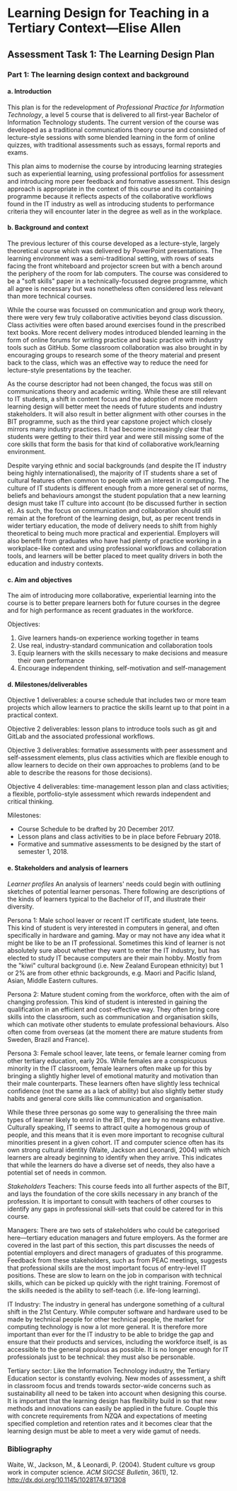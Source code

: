 # Learning Design for Teaching in a Tertiary Context—Elise Allen
## Assessment Task 1: The Learning Design Plan

### Part 1: The learning design context and background

#### a. Introduction
This plan is for the redevelopment of *Professional Practice for Information Technology*, a level 5 course that is delivered to all first-year Bachelor of Information Technology students. The current version of the course was developed as a traditional communications theory course and consisted of lecture-style sessions with some blended learning in the form of online quizzes, with traditional assessments such as essays, formal reports and exams.

This plan aims to modernise the course by introducing learning strategies such as experiential learning, using professional portfolios for assessment and introducing more peer feedback and formative assessment. This design approach is appropriate in the context of this course and its containing programme because it reflects aspects of the collaborative workflows found in the IT industry as well as introducing students to performance criteria they will encounter later in the degree as well as in the workplace.

#### b. Background and context
The previous lecturer of this course developed as a lecture-style, largely theoretical course which was delivered by PowerPoint presentations. The learning environment was a semi-traditional setting, with rows of seats facing the front whiteboard and projector screen but with a bench around the periphery of the room for lab computers. The course was considered to be a "soft skills" paper in a technically-focussed degree programme, which all agree is necessary but was nonetheless often considered less relevant than more technical courses.

While the course was focussed on communication and group work theory, there were very few truly collaborative activities beyond class discussion. Class activities were often based around exercises found in the prescribed text books. More recent delivery modes introduced blended learning in the form of online forums for writing practice and basic practice with industry tools such as GitHub. Some classroom collaboration was also brought in by encouraging groups to research some of the theory material and present back to the class, which was an effective way to reduce the need for lecture-style presentations by the teacher.

As the course descriptor had not been changed, the focus was still on communications theory and academic writing. While these are still relevant to IT students, a shift in content focus and the adoption of more modern learning design will better meet the needs of future students and industry stakeholders. It will also result in better alignment with other courses in the BIT programme, such as the third year capstone project which closely mirrors many industry practices. It had become increasingly clear that students were getting to their third year and were still missing some of the core skills that form the basis for that kind of collaborative work/learning environment.

Despite varying ethnic and social backgrounds (and despite the IT industry being highly internationalised), the majority of IT students share a set of cultural features often common to people with an interest in computing. The culture of IT students is different enough from a more general set of norms, beliefs and behaviours amongst the student population that a new learning design must take IT culture into account (to be discussed further in section e). As such, the focus on communication and collaboration should still remain at the forefront of the learning design, but, as per recent trends in wider tertiary education, the mode of delivery needs to shift from highly theoretical to being much more practical and experiential. Employers will also benefit from graduates who have had plenty of practice working in a workplace-like context and using professional workflows and collaboration tools, and learners will be better placed to meet quality drivers in both the education and industry contexts.

#### c. Aim and objectives
The aim of introducing more collaborative, experiential learning into the course is to better prepare learners both for future courses in the degree and for high performance as recent graduates in the workforce.

Objectives:
1. Give learners hands-on experience working together in teams
2. Use real, industry-standard communication and collaboration tools
3. Equip learners with the skills necessary to make decisions and measure their own performance
4. Encourage independent thinking, self-motivation and self-management

#### d. Milestones/deliverables
Objective 1 deliverables: a course schedule that includes two or more team projects which allow learners to practice the skills learnt up to that point in a practical context.

Objective 2 deliverables: lesson plans to introduce tools such as git and GitLab and the associated professional workflows.

Objective 3 deliverables: formative assessments with peer assessment and self-assessment elements, plus class activities which are flexible enough to allow learners to decide on their own approaches to problems (and to be able to describe the reasons for those decisions).

Objective 4 deliverables: time-management lesson plan and class activities; a flexible, portfolio-style assessment which rewards independent and critical thinking.

Milestones:
- Course Schedule to be drafted by 20 December 2017.
- Lesson plans and class activities to be in place before February 2018.
- Formative and summative assessments to be designed by the start of semester 1, 2018.

#### e. Stakeholders and analysis of learners
*Learner profiles*
An analysis of learners' needs could begin with outlining sketches of potential learner personas. There following are descriptions of the kinds of learners typical to the Bachelor of IT, and illustrate their diversity.

Persona 1: Male school leaver or recent IT certificate student, late teens. This kind of student is very interested in computers in general, and often specifically in hardware and gaming. May or may not have any idea what it might be like to be an IT professional. Sometimes this kind of learner is not absolutely sure about whether they want to enter the IT industry, but has elected to study IT because computers are their main hobby. Mostly from the "kiwi" cultural background (i.e. New Zealand European ethnicity) but 1 or 2% are from other ethnic backgrounds, e.g. Maori and Pacific Island, Asian, Middle Eastern cultures.

Persona 2: Mature student coming from the workforce, often with the aim of changing profession. This kind of student is interested in gaining the qualification in an efficient and cost-effective way. They often bring core skills into the classroom, such as communication and organisation skills, which can motivate other students to emulate professional behaviours. Also often come from overseas (at the moment there are mature students from Sweden, Brazil and France).

Persona 3: Female school leaver, late teens, or female learner coming from other tertiary education, early 20s. While females are a conspicuous minority in the IT classroom, female learners often make up for this by bringing a slightly higher level of emotional maturity and motivation than their male counterparts. These learners often have slightly less technical confidence (not the same as a lack of ability) but also slightly better study habits and general core skills like communication and organisation. 

While these three personas go some way to generalising the three main types of learner likely to enrol in the BIT, they are by no means exhaustive. Culturally speaking, IT seems to attract quite a homogenous group of people, and this means that it is even more important to recognise cultural minorities present in a given cohort. IT and computer science often has its own strong cultural identity (Waite, Jackson and Leonardi, 2004) with which learners are already beginning to identify when they arrive. This indicates that while the learners do have a diverse set of needs, they also have a potential set of needs in common.

*Stakeholders*
Teachers: This course feeds into all further aspects of the BIT, and lays the foundation of the core skills necessary in any branch of the profession. It is important to consult with teachers of other courses to identify any gaps in professional skill-sets that could be catered for in this course.

Managers: There are two sets of stakeholders who could be categorised here—tertiary education managers and future employers. As the former are covered in the last part of this section, this part discusses the needs of potential employers and direct managers of graduates of this programme. Feedback from these stakeholders, such as from PEAC meetings, suggests that professional skills are the most important focus of entry-level IT positions. These are slow to learn on the job in comparison with technical skills, which can be picked up quickly with the right training. Foremost of the skills needed is the ability to self-teach (i.e. life-long learning).

IT Industry: The industry in general has undergone something of a cultural shift in the 21st Century. While computer software and hardware used to be made by technical people for other technical people, the market for computing technology is now a lot more general. It is therefore more important than ever for the IT industry to be able to bridge the gap and ensure that their products and services, including the workforce itself, is as accessible to the general populous as possible. It is no longer enough for IT professionals just to be technical: they must also be personable.

Tertiary sector: Like the Information Technology industry, the Tertiary Education sector is constantly evolving. New modes of assessment, a shift in classroom focus and trends towards sector-wide concerns such as sustainability all need to be taken into account when designing this course. It is important that the learning design has flexibility build in so that new methods and innovations can easily be applied in the future. Couple this with concrete requirements from NZQA and expectations of meeting specified completion and retention rates and it becomes clear that the learning design must be able to meet a very wide gamut of needs.

### Bibliography 
Waite, W., Jackson, M., & Leonardi, P. (2004). Student culture vs group work in computer science. *ACM SIGCSE Bulletin*, 36(1), 12. http://dx.doi.org/10.1145/1028174.971308